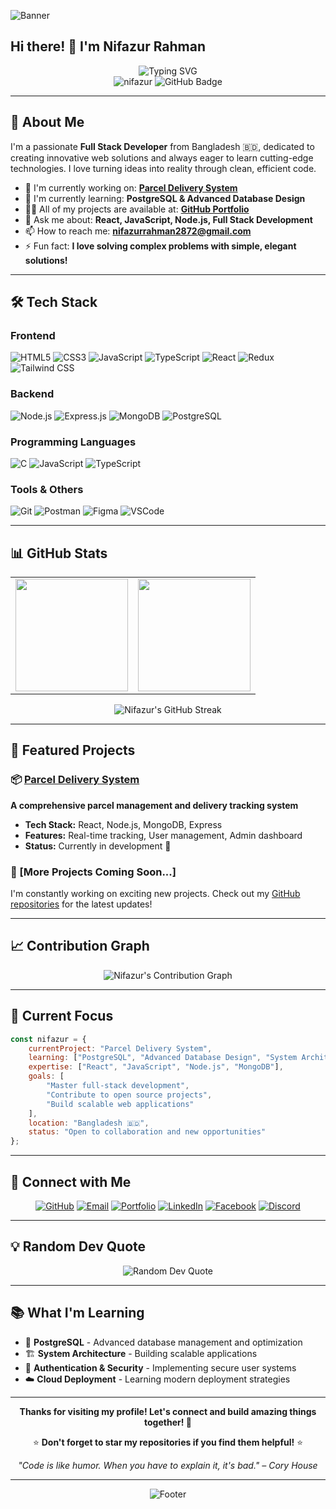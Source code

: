 ![Banner](https://i.ibb.co.com/h1Dw3Q4p/github-header-banner.png)
## Hi there! 👋 I'm Nifazur Rahman

<div align="center">
  <img src="https://readme-typing-svg.herokuapp.com?font=Fira+Code&pause=1000&color=2196F3&center=true&vCenter=true&width=435&lines=Full+Stack+Developer;React+%26+Node.js+Enthusiast;From+Bangladesh+🇧🇩;Always+Learning+New+Technologies;Building+Amazing+Web+Applications" alt="Typing SVG" />
</div>

<div align="center">
  <img src="https://komarev.com/ghpvc/?username=nifazur&label=Profile%20views&color=0e75b6&style=flat" alt="nifazur" />
  <img src="https://img.shields.io/github/followers/nifazur?label=Followers&style=social" alt="GitHub Badge">
</div>

---

## 🚀 About Me

I'm a passionate **Full Stack Developer** from Bangladesh 🇧🇩, dedicated to creating innovative web solutions and always eager to learn cutting-edge technologies. I love turning ideas into reality through clean, efficient code.

- 🔭 I'm currently working on: **[Parcel Delivery System](https://github.com/Nifazur/Parcel-Delivery-System-Frontend)**
- 🌱 I'm currently learning: **PostgreSQL & Advanced Database Design**
- 👨‍💻 All of my projects are available at: **[GitHub Portfolio](https://github.com/Nifazur)**
- 💬 Ask me about: **React, JavaScript, Node.js, Full Stack Development**
- 📫 How to reach me: **nifazurrahman2872@gmail.com**
- ⚡ Fun fact: **I love solving complex problems with simple, elegant solutions!**

---

## 🛠️ Tech Stack

### Frontend
![HTML5](https://img.shields.io/badge/HTML5-E34F26?style=for-the-badge&logo=html5&logoColor=white)
![CSS3](https://img.shields.io/badge/CSS3-1572B6?style=for-the-badge&logo=css3&logoColor=white)
![JavaScript](https://img.shields.io/badge/JavaScript-323330?style=for-the-badge&logo=javascript&logoColor=F7DF1E)
![TypeScript](https://img.shields.io/badge/TypeScript-007ACC?style=for-the-badge&logo=typescript&logoColor=white)
![React](https://img.shields.io/badge/React-20232A?style=for-the-badge&logo=react&logoColor=61DAFB)
![Redux](https://img.shields.io/badge/Redux-593D88?style=for-the-badge&logo=redux&logoColor=white)
![Tailwind CSS](https://img.shields.io/badge/Tailwind_CSS-38B2AC?style=for-the-badge&logo=tailwind-css&logoColor=white)

### Backend
![Node.js](https://img.shields.io/badge/Node.js-43853D?style=for-the-badge&logo=node.js&logoColor=white)
![Express.js](https://img.shields.io/badge/Express.js-404D59?style=for-the-badge&logo=express&logoColor=white)
![MongoDB](https://img.shields.io/badge/MongoDB-4EA94B?style=for-the-badge&logo=mongodb&logoColor=white)
![PostgreSQL](https://img.shields.io/badge/PostgreSQL-316192?style=for-the-badge&logo=postgresql&logoColor=white)

### Programming Languages
![C](https://img.shields.io/badge/C-00599C?style=for-the-badge&logo=c&logoColor=white)
![JavaScript](https://img.shields.io/badge/JavaScript-323330?style=for-the-badge&logo=javascript&logoColor=F7DF1E)
![TypeScript](https://img.shields.io/badge/TypeScript-007ACC?style=for-the-badge&logo=typescript&logoColor=white)

### Tools & Others
![Git](https://img.shields.io/badge/GIT-E44C30?style=for-the-badge&logo=git&logoColor=white)
![Postman](https://img.shields.io/badge/Postman-FF6C37?style=for-the-badge&logo=postman&logoColor=white)
![Figma](https://img.shields.io/badge/Figma-F24E1E?style=for-the-badge&logo=figma&logoColor=white)
![VSCode](https://img.shields.io/badge/Visual_Studio_Code-0078D4?style=for-the-badge&logo=visual%20studio%20code&logoColor=white)

---

## 📊 GitHub Stats

<table>
  <tr>
    <td>
      <img height="180em" src="https://github-readme-stats.vercel.app/api?username=nifazur&show_icons=true&theme=tokyonight&hide_border=true&count_private=true" />
    </td>
    <td>
      <img height="180em" src="https://github-readme-stats.vercel.app/api/top-langs/?username=nifazur&layout=compact&theme=tokyonight&hide_border=true&langs_count=8" />
    </td>
  </tr>
</table>

<div align="center">
  <img src="https://github-readme-streak-stats.herokuapp.com/?user=nifazur&theme=tokyonight&hide_border=true" alt="Nifazur's GitHub Streak" />
</div>

---


## 🌟 Featured Projects

### 📦 [Parcel Delivery System](https://github.com/Nifazur/Parcel-Delivery-System-Frontend)
**A comprehensive parcel management and delivery tracking system**
- **Tech Stack:** React, Node.js, MongoDB, Express
- **Features:** Real-time tracking, User management, Admin dashboard
- **Status:** Currently in development 🚧

### 🚀 [More Projects Coming Soon...]
I'm constantly working on exciting new projects. Check out my [GitHub repositories](https://github.com/Nifazur?tab=repositories) for the latest updates!

---

## 📈 Contribution Graph

<div align="center">
  <img src="https://github-readme-activity-graph.vercel.app/graph?username=nifazur&theme=tokyo-night&hide_border=true" alt="Nifazur's Contribution Graph" />
</div>

---

## 🎯 Current Focus

```javascript
const nifazur = {
    currentProject: "Parcel Delivery System",
    learning: ["PostgreSQL", "Advanced Database Design", "System Architecture"],
    expertise: ["React", "JavaScript", "Node.js", "MongoDB"],
    goals: [
        "Master full-stack development",
        "Contribute to open source projects",
        "Build scalable web applications"
    ],
    location: "Bangladesh 🇧🇩",
    status: "Open to collaboration and new opportunities"
};
```

---

## 🤝 Connect with Me

<div align="center">

[![GitHub](https://img.shields.io/badge/GitHub-100000?style=for-the-badge&logo=github&logoColor=white)](https://github.com/Nifazur)
[![Email](https://img.shields.io/badge/Gmail-D14836?style=for-the-badge&logo=gmail&logoColor=white)](mailto:nifazurrahman2872@gmail.com)
[![Portfolio](https://img.shields.io/badge/Portfolio-FF5722?style=for-the-badge&logo=google-chrome&logoColor=white)](https://nahaz.vercel.app/)
[![LinkedIn](https://img.shields.io/badge/LinkedIn-0077B5?style=for-the-badge&logo=linkedin&logoColor=white)](https://www.linkedin.com/in/nifazur-rahman)
[![Facebook](https://img.shields.io/badge/Facebook-1877F2?style=for-the-badge&logo=facebook&logoColor=white)](https://fb.com/nifazur.rahman.nahaz.1419)
[![Discord](https://img.shields.io/badge/Discord-7289DA?style=for-the-badge&logo=discord&logoColor=white)](https://discord.gg/968860512291000370)


</div>

---

## 💡 Random Dev Quote

<div align="center">
  <img src="https://quotes-github-readme.vercel.app/api?type=horizontal&theme=tokyonight" alt="Random Dev Quote" />
</div>

---

## 📚 What I'm Learning

- 🐘 **PostgreSQL** - Advanced database management and optimization
- 🏗️ **System Architecture** - Building scalable applications
- 🔐 **Authentication & Security** - Implementing secure user systems
- ☁️ **Cloud Deployment** - Learning modern deployment strategies

---

<div align="center">
  
  **Thanks for visiting my profile! Let's connect and build amazing things together! 🚀**
  
  ⭐ **Don't forget to star my repositories if you find them helpful!** ⭐
  
  *"Code is like humor. When you have to explain it, it's bad." – Cory House*
  
</div>

---

<div align="center">
  <img src="https://capsule-render.vercel.app/api?type=waving&color=gradient&height=100&section=footer&width=100%" alt="Footer" />
</div>
